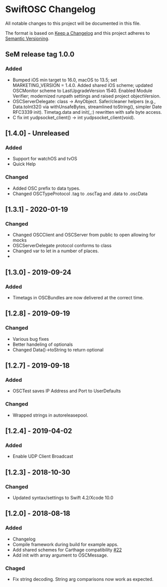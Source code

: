 #  SwiftOSC Changelog

All notable changes to this project will be documented in this file.

The format is based on [Keep a Changelog](http://keepachangelog.com/en/1.0.0/)
and this project adheres to [Semantic Versioning](http://semver.org/spec/v2.0.0.html).

## SeM release tag 1.0.0
### Added
- Bumped iOS min target to 16.0, macOS to 13.5; set MARKETING_VERSION = 1.4.0. Added shared iOS scheme; updated OSCMonitor scheme to LastUpgradeVersion 1540. Enabled Module Verifier; modernized runpath settings and raised project objectVersion.
- OSCServerDelegate: class → AnyObject. Safer/cleaner helpers (e.g., Data.toInt32() via withUnsafeBytes, streamlined toString(), simpler Date RFC3339 init). Timetag.data and init(_:) rewritten with safe byte access.
- C fix int yudpsocket_client() → int yudpsocket_client(void).

## [1.4.0] - Unreleased
### Added
- Support for watchOS and tvOS
- Quick Help

### Changed
- Added OSC prefix to data types.
- Changed OSCTypeProtocol .tag to .oscTag and .data to .oscData

## [1.3.1] - 2020-01-19
### Changed
- Changed OSCClient and OSCServer from public to open allowing for mocks
- OSCServerDelegate protocol conforms to class
- Changed var to let in a number of places.
- 

## [1.3.0] - 2019-09-24
### Added
- Timetags in OSCBundles are now delivered at the correct time. 

## [1.2.8] - 2019-09-19
### Changed
- Various bug fixes
- Better handeling of optionals
- Changed Data()->toString to return optional

## [1.2.7] - 2019-09-18
### Added
- OSCTest saves IP Address and Port to UserDefaults

### Changed
- Wrapped strings in autoreleasepool.

## [1.2.4] - 2019-04-02
### Added
- Enable UDP Client Broadcast

## [1.2.3] - 2018-10-30
### Changed
- Updated syntax/settings to Swift 4.2/Xcode 10.0

## [1.2.0] - 2018-08-18
### Added
- Changelog
- Compile framework during build for example apps.
- Add shared schemes for Carthage compatibility [#22](https://github.com/devinroth/SwiftOSC/pull/22)
- Add init with array argument to OSCMessage.

### Chaged
- Fix string decoding. String arg comparisons now work as expected.
